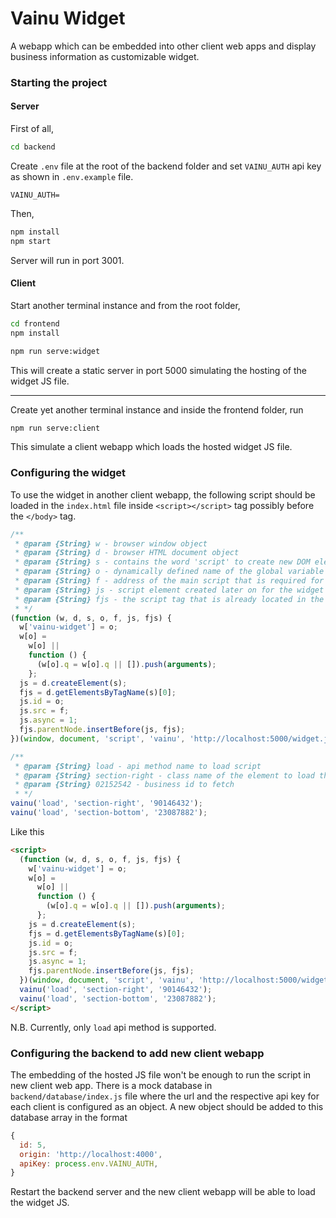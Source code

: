 # Vainu Widget

A webapp which can be embedded into other client web apps and display business information as customizable widget.

### Starting the project

#### Server

First of all,

```sh
cd backend
```

Create `.env` file at the root of the backend folder and set `VAINU_AUTH` api key as shown in `.env.example` file.

```
VAINU_AUTH=
```

Then,

```sh
npm install
npm start
```

Server will run in port 3001.

#### Client

Start another terminal instance and from the root folder,

```sh
cd frontend
npm install
```

```sh
npm run serve:widget
```

This will create a static server in port 5000 simulating the hosting of the widget JS file.

---

Create yet another terminal instance and inside the frontend folder, run

```sh
npm run serve:client
```

This simulate a client webapp which loads the hosted widget JS file.

### Configuring the widget

To use the widget in another client webapp, the following script should be loaded in the `index.html` file inside `<script></script>` tag possibly before the `</body>` tag.

```js
/**
 * @param {String} w - browser window object
 * @param {String} d - browser HTML document object
 * @param {String} s - contains the word 'script' to create new DOM element
 * @param {String} o - dynamically defined name of the global variable
 * @param {String} f - address of the main script that is required for loading the widget script
 * @param {String} js - script element created later on for the widget using 's' parameter
 * @param {String} fjs - the script tag that is already located in the body
 * */
(function (w, d, s, o, f, js, fjs) {
  w['vainu-widget'] = o;
  w[o] =
    w[o] ||
    function () {
      (w[o].q = w[o].q || []).push(arguments);
    };
  js = d.createElement(s);
  fjs = d.getElementsByTagName(s)[0];
  js.id = o;
  js.src = f;
  js.async = 1;
  fjs.parentNode.insertBefore(js, fjs);
})(window, document, 'script', 'vainu', 'http://localhost:5000/widget.js');

/**
 * @param {String} load - api method name to load script
 * @param {String} section-right - class name of the element to load the vainu widget
 * @param {String} 02152542 - business id to fetch
 * */
vainu('load', 'section-right', '90146432');
vainu('load', 'section-bottom', '23087882');
```

Like this

```html
<script>
  (function (w, d, s, o, f, js, fjs) {
    w['vainu-widget'] = o;
    w[o] =
      w[o] ||
      function () {
        (w[o].q = w[o].q || []).push(arguments);
      };
    js = d.createElement(s);
    fjs = d.getElementsByTagName(s)[0];
    js.id = o;
    js.src = f;
    js.async = 1;
    fjs.parentNode.insertBefore(js, fjs);
  })(window, document, 'script', 'vainu', 'http://localhost:5000/widget.js');
  vainu('load', 'section-right', '90146432');
  vainu('load', 'section-bottom', '23087882');
</script>
```

N.B. Currently, only `load` api method is supported.

### Configuring the backend to add new client webapp

The embedding of the hosted JS file won't be enough to run the script in new client web app. There is a mock database in `backend/database/index.js` file where the url and the respective api key for each client is configured as an object. A new object should be added to this database array in the format

```js
{
  id: 5,
  origin: 'http://localhost:4000',
  apiKey: process.env.VAINU_AUTH,
}
```

Restart the backend server and the new client webapp will be able to load the widget JS.
